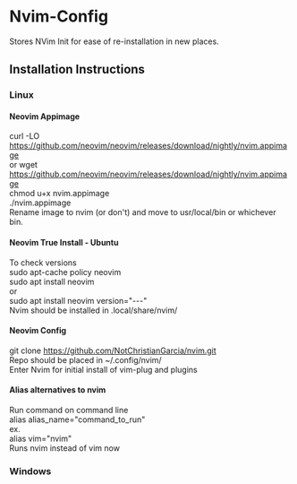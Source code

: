 # Nvim-Config
Stores NVim Init for ease of re-installation in new places.  
  
## Installation Instructions
### Linux
#### Neovim Appimage
curl -LO https://github.com/neovim/neovim/releases/download/nightly/nvim.appimage  
or wget https://github.com/neovim/neovim/releases/download/nightly/nvim.appimage  
chmod u+x nvim.appimage  
./nvim.appimage  
Rename image to nvim (or don't) and move to usr/local/bin or whichever bin.  
  
#### Neovim True Install - Ubuntu  
To check versions  
sudo apt-cache policy neovim  
sudo apt install neovim  
or  
sudo apt install neovim version="---"  
Nvim should be installed in .local/share/nvim/  
  
#### Neovim Config
git clone https://github.com/NotChristianGarcia/nvim.git  
Repo should be placed in ~/.config/nvim/  
Enter Nvim for initial install of vim-plug and plugins  
  
#### Alias alternatives to nvim  
Run command on command line  
alias alias_name="command_to_run"  
ex.  
alias vim="nvim"  
Runs nvim instead of vim now  
  
### Windows  
